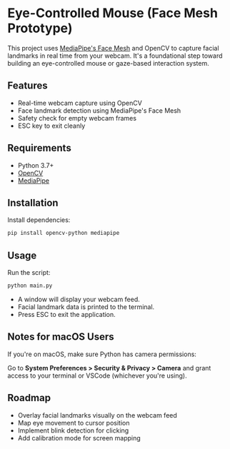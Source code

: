 # Eye-Controlled Mouse (Face Mesh Prototype)

This project uses [MediaPipe's Face Mesh](https://google.github.io/mediapipe/solutions/face_mesh) and OpenCV to capture facial landmarks in real time from your webcam. It's a foundational step toward building an eye-controlled mouse or gaze-based interaction system.

## Features

- Real-time webcam capture using OpenCV
- Face landmark detection using MediaPipe's Face Mesh
- Safety check for empty webcam frames
- ESC key to exit cleanly

## Requirements

- Python 3.7+
- [OpenCV](https://pypi.org/project/opencv-python/)
- [MediaPipe](https://pypi.org/project/mediapipe/)

## Installation

Install dependencies:

```bash
pip install opencv-python mediapipe
```

## Usage


Run the script:

```bash
python main.py
```

- A window will display your webcam feed.
- Facial landmark data is printed to the terminal.
- Press ESC to exit the application.

## Notes for macOS Users

If you're on macOS, make sure Python has camera permissions:

Go to **System Preferences > Security & Privacy > Camera**
and grant access to your terminal or VSCode (whichever you're using).

## Roadmap

- Overlay facial landmarks visually on the webcam feed
- Map eye movement to cursor position
- Implement blink detection for clicking
- Add calibration mode for screen mapping

